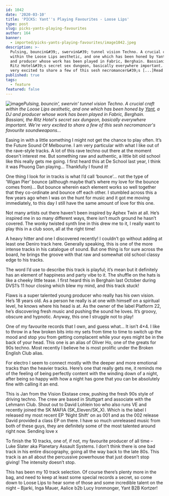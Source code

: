 ```yaml
---
id: 1042
date: '2020-03-10'
title: 'PICKS: Yant''s Playing Favourites - Loose Lips'
type: post
slug: picks-yants-playing-favourites
author: 164
banner:
  - imported/picks-yants-playing-favourites/image1042.jpeg
description: >-
  Pulsing, bouncin&#39;, swervin&#39; tunnel vision Techno. A crucial craft
  within the Loose Lips aesthetic, and one which has been honed by Yant, a DJ
  and producer whose work has been played in Fabric, Berghain. Bassiani, the
  Ritz Hotel&#39;s secret sex dungeon, basically everywhere important. We&#39;re
  very excited to share a few of this sesh necromancer&#39;s [...]Read More...
published: true
tags:
  - feature
featured: false
---
```

![image](../imported/picks-yants-playing-favourites/image1042.jpeg)_Pulsing, bouncin', swervin' tunnel vision Techno. A crucial craft within the Loose Lips aesthetic, and one which has been honed by [Yant](https://soundcloud.com/yantmusicuk), a DJ and producer whose work has been played in Fabric, Berghain. Bassiani, the Ritz Hotel's secret sex dungeon, basically everywhere important. We're very excited to share a few of this sesh necromancer's favourite soundweapons…_

Easing in with a little something I might not get the chance to play often. It’s the Future Sound Of Melbourne. I am very particular with what I like out of the rave-style tracks. A lot of this rave techno out there at the moment doesn't interest me. But something raw and authentic, a little bit old school like this really gets me going. I first heard this at De School last year, I think it was Phuong Dan playing… Thankfully I found it!

One thing I look for in tracks is what I’d call ‘bounce’… not the type of ‘Wigan Pier’ bounce (although maybe that’s where my love for the bounce comes from)… But bounce wherein each element works so well together that they co-ordinate and bounce off each other. I stumbled across this a few years ago when I was on the hunt for music and it got me moving immediately, to this day I still have the same amount of love for this one.

Not many artists out there haven’t been inspired by Aphex Twin at all. He’s inspired me in so many different ways, there isn’t much ground he hasn’t covered. The wonky twisted synth line in this drew me to it, I really want to play this in a club soon, all at the right time!

A heavy hitter and one I discovered recently! I couldn’t go without adding at least one Deniro track here. Generally speaking, this is one of the more intense tracks in his catalogue of sound. But one thing is for sure across the board, he brings the groove with that raw and somewhat old school classy edge to his tracks.

The word I’d use to describe this track is playful; it’s mean but it definitely has an element of happiness and party vibe to it. The shuffle on the hats is like a cheeky little tease. I first heard this in Berghain last October during DVS1’s 11 hour closing which blew my mind, and this track stuck!

Flaws is a super talented young producer who really has his own vision. He’s 18 years old. As a person he really is at one with himself on a spiritual level, he knows where his head is at. As the owner of the label Platform 22, he’s discovering fresh music and pushing the sound he loves. It’s groovy, obscure and hypnotic. Anyway, this one I struggle not to play!

One of my favourite records that I own, and guess what… It isn’t 4×4. I like to throw in a few broken bits into my sets from time to time to switch up the mood and stop you from getting complacent while your eyes might be in the back of your head. This one is an alias of Oliver Ho, one of the greats for 90s techno. Most recently I believe he is most prolific under the Broken English Club alias.

For electro I seem to connect mostly with the deeper and more emotional tracks than the heavier tracks. Here’s one that really gets me, it reminds me of the feeling of being perfectly content with the winding down of a night, after being so happy with how a night has gone that you can be absolutely fine with calling it an end.

This is Jan from the Vision Ekstase crew, pushing the fresh 90s style of driving techno. The crew are based in Stuttgart and associate with the Lehmann Club. Shout out to David Lohlein too who also runs VE and recently joined the SK MAFIA (SK\_Eleven/SK\_X). Which is the label I released my most recent EP ‘Night Shift’ on as 001 and as the 002 release David provided a class EP on there. I have so much unreleased music from both of these guys, they are definitely some of the most talented around right now. Sending love x

To finish the 10 tracks, one of, if not, my favourite producer of all time – Luke Slater aka Planetary Assault Systems. I don’t think there is one bad track in his entire discography, going all the way back to the late 80s. This track is an all about the percussive powerhouse that just doesn’t stop giving! The intensity doesn’t stop.

This has been my 10 track selection. Of course there’s plenty more in the bag, and need to keep at least some special records a secret, so come down to Loose Lips to hear some of those and some incredible talent on the night – Bjarki, Inga Mauer, Aalice b2b Lucy Ironmonger, Yant B2B Kortzer!